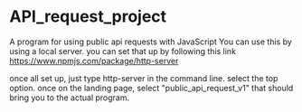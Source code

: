 # API_request_project

A program for using public api requests with JavaScript
You can use this by using a local server. you can set that up by
following this link https://www.npmjs.com/package/http-server

once all set up, just type http-server in the command line.
select the top option. once on the landing page, select "public_api_request_v1"
that should bring you to the actual program.
